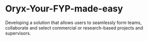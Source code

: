 # Oryx-Your-FYP-made-easy
Developing a solution that allows users to seamlessly form teams, collaborate and select commercial or research-based projects and supervisors.
